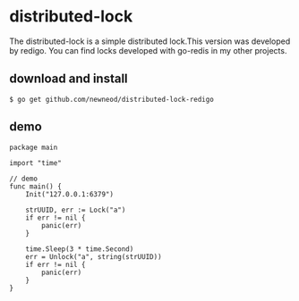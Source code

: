 # distributed-lock
The distributed-lock is a simple distributed lock.This version was developed by redigo.
You can find locks developed with go-redis in my other projects.

## download and install
```
$ go get github.com/newneod/distributed-lock-redigo
```

## demo
```
package main

import "time"

// demo
func main() {
	Init("127.0.0.1:6379")

	strUUID, err := Lock("a")
	if err != nil {
		panic(err)
	}

	time.Sleep(3 * time.Second)
	err = Unlock("a", string(strUUID))
	if err != nil {
		panic(err)
	}
}
```